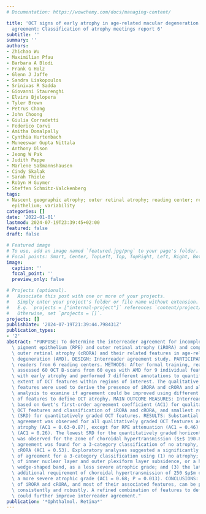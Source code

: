 ```yaml
---
# Documentation: https://wowchemy.com/docs/managing-content/

title: 'OCT signs of early atrophy in age-related macular degeneration: Interreader
  agreement: Classification of atrophy meetings report 6'
subtitle: ''
summary: ''
authors:
- Zhichao Wu
- Maximilian Pfau
- Barbara A Blodi
- Frank G Holz
- Glenn J Jaffe
- Sandra Liakopoulos
- Srinivas R Sadda
- Giovanni Staurenghi
- Elvira Bjelopera
- Tyler Brown
- Petrus Chang
- John Choong
- Giulia Corradetti
- Federico Corvi
- Amitha Domalpally
- Cynthia Hurtenbach
- Muneeswar Gupta Nittala
- Anthony Olson
- Jeong W Pak
- Judith Pappe
- Marlene Saßmannshausen
- Cindy Skalak
- Sarah Thiele
- Robyn H Guymer
- Steffen Schmitz-Valckenberg
tags:
- Nascent geographic atrophy; outer retinal atrophy; reading center; retinal pigment
  epithelium; variability
categories: []
date: '2022-01-01'
lastmod: 2024-07-19T23:39:45+02:00
featured: false
draft: false

# Featured image
# To use, add an image named `featured.jpg/png` to your page's folder.
# Focal points: Smart, Center, TopLeft, Top, TopRight, Left, Right, BottomLeft, Bottom, BottomRight.
image:
  caption: ''
  focal_point: ''
  preview_only: false

# Projects (optional).
#   Associate this post with one or more of your projects.
#   Simply enter your project's folder or file name without extension.
#   E.g. `projects = ["internal-project"]` references `content/project/deep-learning/index.md`.
#   Otherwise, set `projects = []`.
projects: []
publishDate: '2024-07-19T21:39:44.798431Z'
publication_types:
- '2'
abstract: "PURPOSE: To determine the interreader agreement for incomplete retinal\
  \ pigment epithelium (RPE) and outer retinal atrophy (iRORA) and complete RPE and\
  \ outer retinal atrophy (cRORA) and their related features in age-related macular\
  \ degeneration (AMD). DESIGN: Interreader agreement study. PARTICIPANTS: Twelve\
  \ readers from 6 reading centers. METHODS: After formal training, readers qualitatively\
  \ assessed 60 OCT B-scans from 60 eyes with AMD for 9 individual features associated\
  \ with early atrophy and performed 7 different annotations to quantify the spatial\
  \ extent of OCT features within regions of interest. The qualitative and quantitative\
  \ features were used to derive the presence of iRORA and cRORA and also in an exploratory\
  \ analysis to examine if agreement could be improved using different combinations\
  \ of features to define OCT atrophy. MAIN OUTCOME MEASURES: Interreader agreement\
  \ based on Gwet's first-order agreement coefficient (AC1) for qualitatively graded\
  \ OCT features and classification of iRORA and cRORA, and smallest real difference\
  \ (SRD) for quantitatively graded OCT features. RESULTS: Substantial or better interreader\
  \ agreement was observed for all qualitatively graded OCT features associated with\
  \ atrophy (AC1 = 0.63-0.87), except for RPE attenuation (AC1 = 0.46) and disruption\
  \ (AC1 = 0.26). The lowest SRD for the quantitatively graded horizontal features\
  \ was observed for the zone of choroidal hypertransmission ($±$ 190.8 $μ$m). Moderate\
  \ agreement was found for a 3-category classification of no atrophy, iRORA, and\
  \ cRORA (AC1 = 0.53). Exploratory analyses suggested a significantly higher level\
  \ of agreement for a 3-category classification using (1) no atrophy; (2) presence\
  \ of inner nuclear layer and outer plexiform layer subsidence, or a hyporeflective\
  \ wedge-shaped band, as a less severe atrophic grade; and (3) the latter plus an\
  \ additional requirement of choroidal hypertransmission of 250 $μ$m or more for\
  \ a more severe atrophic grade (AC1 = 0.68; P = 0.013). CONCLUSIONS: Assessment\
  \ of iRORA and cRORA, and most of their associated features, can be performed relatively\
  \ consistently and robustly. A refined combination of features to define early atrophy\
  \ could further improve interreader agreement."
publication: '*Ophthalmol. Retina*'
---
```

